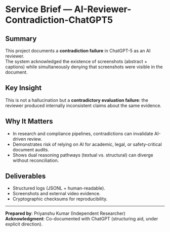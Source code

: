 # Service Brief — AI-Reviewer-Contradiction-ChatGPT5

## Summary  
This project documents a **contradiction failure** in ChatGPT-5 as an AI reviewer.  
The system acknowledged the existence of screenshots (abstract + captions) while simultaneously denying that screenshots were visible in the document.  

## Key Insight  
This is not a hallucination but a **contradictory evaluation failure**: the reviewer produced internally inconsistent claims about the same evidence.  

## Why It Matters  
- In research and compliance pipelines, contradictions can invalidate AI-driven review.  
- Demonstrates risk of relying on AI for academic, legal, or safety-critical document audits.  
- Shows dual reasoning pathways (textual vs. structural) can diverge without reconciliation.  

## Deliverables  
- Structured logs (JSONL + human-readable).  
- Screenshots and external video evidence.  
- Cryptographic checksums for reproducibility.  

---
**Prepared by**: Priyanshu Kumar (Independent Researcher)  
**Acknowledgment**: Co-documented with ChatGPT (structuring aid, under explicit direction).  
